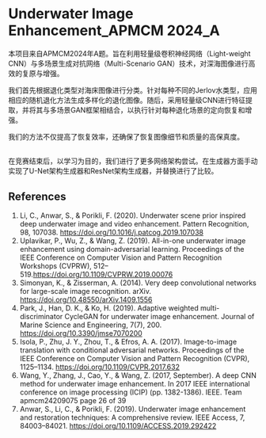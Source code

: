 # Underwater Image Enhancement_APMCM 2024_A


本项目来自APMCM2024年A题。旨在利用轻量级卷积神经网络（Light-weight CNN）与多场景生成对抗网络（Multi-Scenario GAN）技术，对深海图像进行高效的复原与增强。


我们首先根据退化类型对海床图像进行分类。针对每种不同的Jerlov水类型，应用相应的随机退化方法生成多样化的退化图像。随后，采用轻量级CNN进行特征提取，并将其与多场景GAN框架相结合，以执行针对每种退化场景的定向恢复和增强。


我们的方法不仅提高了恢复效率，还确保了恢复图像细节和质量的高保真度。

##
在竞赛结束后，以学习为目的，我们进行了更多网络架构尝试。在生成器方面手动实现了U-Net架构生成器和ResNet架构生成器，并替换进行了比较。

## References
1. Li, C., Anwar, S., & Porikli, F. (2020). Underwater scene prior inspired deep underwater
image and video enhancement. Pattern Recognition, 98, 107038. https://doi.org/10.1016/j.patcog.2019.107038
2. Uplavikar, P., Wu, Z., & Wang, Z. (2019). All-in-one underwater image enhancement using
domain-adversarial learning. Proceedings of the IEEE Conference on Computer Vision and
Pattern Recognition Workshops (CVPRW), 512–519.https://doi.org/10.1109/CVPRW.2019.00076
3. Simonyan, K., & Zisserman, A. (2014). Very deep convolutional networks for large-scale
image recognition. arXiv. https://doi.org/10.48550/arXiv.1409.1556
4. Park, J., Han, D. K., & Ko, H. (2019). Adaptive weighted multi-discriminator CycleGAN for
underwater image enhancement. Journal of Marine Science and Engineering, 7(7), 200.
https://doi.org/10.3390/jmse7070200
5. Isola, P., Zhu, J. Y., Zhou, T., & Efros, A. A. (2017). Image-to-image translation with
conditional adversarial networks. Proceedings of the IEEE Conference on Computer Vision
and Pattern Recognition (CVPR), 1125–1134. https://doi.org/10.1109/CVPR.2017.632
6. Wang, Y., Zhang, J., Cao, Y., & Wang, Z. (2017, September). A deep CNN method for
underwater image enhancement. In 2017 IEEE international conference on image processing
(ICIP) (pp. 1382-1386). IEEE.
Team apmcm24209075 page 26 of 39
7. Anwar, S., Li, C., & Porikli, F. (2019). Underwater image enhancement and restoration
techniques: A comprehensive review. IEEE Access, 7, 84003–84021. https://doi.org/10.1109/ACCESS.2019.292422
